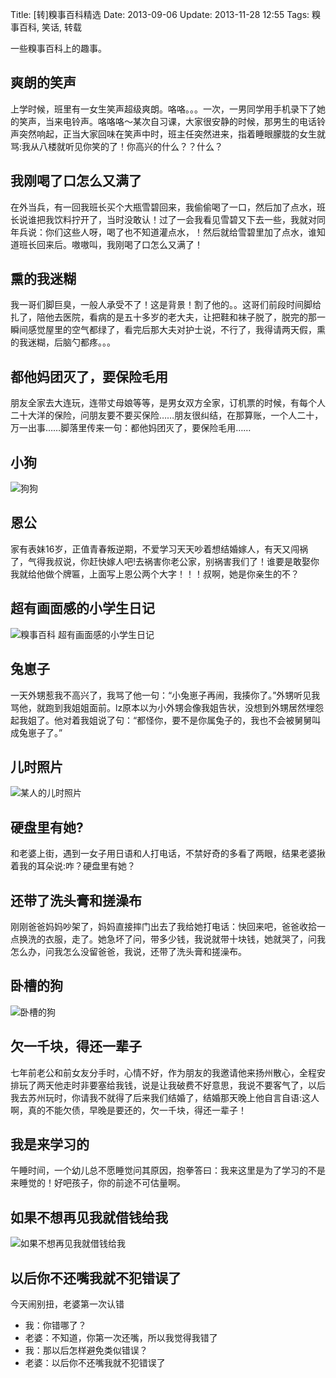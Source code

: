 Title: [转]糗事百科精选
Date: 2013-09-06
Update: 2013-11-28 12:55
Tags: 糗事百科, 笑话, 转载

[1]: /static/images/qiushibaike/cute_dog.jpg "cute dog"
[2]: /static/images/qiushibaike/qiushibaike001.jpg "超糗事百科 有画面感的小学生日记"
[3]: /static/images/qiushibaike/brothers.jpg
[4]: /static/images/qiushibaike/dog-wocao.jpg "卧槽的狗"
[5]: /static/images/qiushibaike/lend-me-some-money-if-you-dont-wanna-see-me.jpg

一些糗事百科上的趣事。

## 爽朗的笑声
上学时候，班里有一女生笑声超级爽朗。咯咯。。。一次，一男同学用手机录下了她的笑声，当来电铃声。咯咯咯～某次自习课，大家很安静的时候，那男生的电话铃声突然响起，正当大家回味在笑声中时，班主任突然进来，指着睡眼朦胧的女生就骂:我从八楼就听见你笑的了！你高兴的什么？？什么？

## 我刚喝了口怎么又满了
在外当兵，有一回我班长买个大瓶雪碧回来，我偷偷喝了一口，然后加了点水，班长说谁把我饮料拧开了，当时没敢认！过了一会我看见雪碧又下去一些，我就对同年兵说：你们这些人呀，喝了也不知道灌点水，！然后就给雪碧里加了点水，谁知道班长回来后。嗷嗷叫，我刚喝了口怎么又满了！

## 熏的我迷糊
我一哥们脚巨臭，一般人承受不了！这是背景！割了他的。。这哥们前段时间脚给扎了，陪他去医院，看病的是五十多岁的老大夫，让把鞋和袜子脱了，脱完的那一瞬间感觉屋里的空气都绿了，看完后那大夫对护士说，不行了，我得请两天假，熏的我迷糊，后脑勺都疼。。。

## 都他妈团灭了，要保险毛用
朋友全家去大连玩，连带丈母娘等等，是男女双方全家，订机票的时候，有每个人二十大洋的保险，问朋友要不要买保险……朋友很纠结，在那算账，一个人二十，万一出事……脚落里传来一句：都他妈团灭了，要保险毛用……

## 小狗
![狗狗][1]

## 恩公
家有表妹16岁，正值青春叛逆期，不爱学习天天吵着想结婚嫁人，有天又闯祸了，气得我叔说，你赶快嫁人吧!去祸害你老公家，别祸害我们了！谁要是敢娶你我就给他做个牌匾，上面写上恩公两个大字！！！叔啊，她是你亲生的不？

## 超有画面感的小学生日记
![糗事百科 超有画面感的小学生日记][2]

## 兔崽子
一天外甥惹我不高兴了，我骂了他一句：“小兔崽子再闹，我揍你了。”外甥听见我骂他，就跑到我姐姐面前。lz原本以为小外甥会像我姐告状，没想到外甥居然埋怨起我姐了。他对着我姐说了句：“都怪你，要不是你属兔子的，我也不会被舅舅叫成兔崽子了。”

## 儿时照片
![某人的儿时照片][3]

## 硬盘里有她?
和老婆上街，遇到一女子用日语和人打电话，不禁好奇的多看了两眼，结果老婆揪着我的耳朵说:咋？硬盘里有她？

## 还带了洗头膏和搓澡布
刚刚爸爸妈妈吵架了，妈妈直接摔门出去了我给她打电话：快回来吧，爸爸收拾一点换洗的衣服，走了。她急坏了问，带多少钱，我说就带十块钱，她就哭了，问我怎么办，问我怎么没留爸爸，我说，还带了洗头膏和搓澡布。

## 卧槽的狗
![卧槽的狗][4]

## 欠一千块，得还一辈子
七年前老公和前女友分手时，心情不好，作为朋友的我邀请他来扬州散心，全程安排玩了两天他走时非要塞给我钱，说是让我破费不好意思，我说不要客气了，以后我去苏州玩时，你请我不就得了后来我们结婚了，结婚那天晚上他自言自语:这人啊，真的不能欠债，早晚是要还的，欠一千块，得还一辈子！

## 我是来学习的
午睡时间，一个幼儿总不愿睡觉问其原因，抱拳答曰：我来这里是为了学习的不是来睡觉的！好吧孩子，你的前途不可估量啊。

## 如果不想再见我就借钱给我
![如果不想再见我就借钱给我][5]

## 以后你不还嘴我就不犯错误了
今天闹别扭，老婆第一次认错

*  我：你错哪了？
*  老婆：不知道，你第一次还嘴，所以我觉得我错了
*  我：那以后怎样避免类似错误？
*  老婆：以后你不还嘴我就不犯错误了

